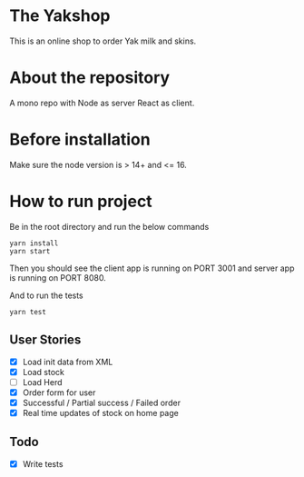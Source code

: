 # The Yakshop

This is an online shop to order Yak milk and skins.

# About the repository

A mono repo with Node as server React as client.

# Before installation

Make sure the node version is > 14+ and <= 16.

# How to run project

Be in the root directory and run the below commands

```
yarn install
yarn start
```

Then you should see the client app is running on PORT 3001 and server app is running on PORT 8080.

And to run the tests

```
yarn test
```

## User Stories

- [x] Load init data from XML
- [x] Load stock
- [ ] Load Herd
- [x] Order form for user
- [x] Successful / Partial success / Failed order
- [x] Real time updates of stock on home page

## Todo

- [x] Write tests
